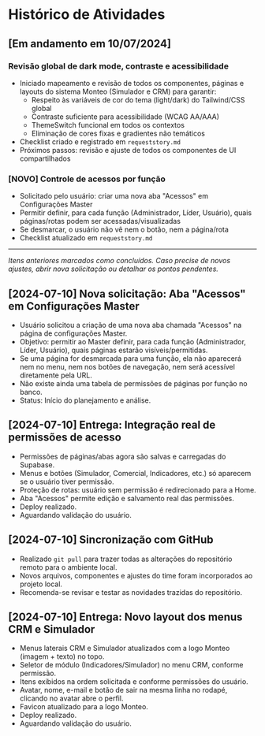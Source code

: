 # Histórico de Atividades

## [Em andamento em 10/07/2024]

### Revisão global de dark mode, contraste e acessibilidade
- Iniciado mapeamento e revisão de todos os componentes, páginas e layouts do sistema Monteo (Simulador e CRM) para garantir:
  - Respeito às variáveis de cor do tema (light/dark) do Tailwind/CSS global
  - Contraste suficiente para acessibilidade (WCAG AA/AAA)
  - ThemeSwitch funcional em todos os contextos
  - Eliminação de cores fixas e gradientes não temáticos
- Checklist criado e registrado em `requeststory.md`
- Próximos passos: revisão e ajuste de todos os componentes de UI compartilhados

### [NOVO] Controle de acessos por função
- Solicitado pelo usuário: criar uma nova aba "Acessos" em Configurações Master
- Permitir definir, para cada função (Administrador, Líder, Usuário), quais páginas/rotas podem ser acessadas/visualizadas
- Se desmarcar, o usuário não vê nem o botão, nem a página/rota
- Checklist atualizado em `requeststory.md`

---

*Itens anteriores marcados como concluídos. Caso precise de novos ajustes, abrir nova solicitação ou detalhar os pontos pendentes.* 

## [2024-07-10] Nova solicitação: Aba "Acessos" em Configurações Master

- Usuário solicitou a criação de uma nova aba chamada "Acessos" na página de configurações Master.
- Objetivo: permitir ao Master definir, para cada função (Administrador, Líder, Usuário), quais páginas estarão visíveis/permitidas.
- Se uma página for desmarcada para uma função, ela não aparecerá nem no menu, nem nos botões de navegação, nem será acessível diretamente pela URL.
- Não existe ainda uma tabela de permissões de páginas por função no banco.
- Status: Início do planejamento e análise. 

## [2024-07-10] Entrega: Integração real de permissões de acesso

- Permissões de páginas/abas agora são salvas e carregadas do Supabase.
- Menus e botões (Simulador, Comercial, Indicadores, etc.) só aparecem se o usuário tiver permissão.
- Proteção de rotas: usuário sem permissão é redirecionado para a Home.
- Aba "Acessos" permite edição e salvamento real das permissões.
- Deploy realizado.
- Aguardando validação do usuário. 

## [2024-07-10] Sincronização com GitHub

- Realizado `git pull` para trazer todas as alterações do repositório remoto para o ambiente local.
- Novos arquivos, componentes e ajustes do time foram incorporados ao projeto local.
- Recomenda-se revisar e testar as novidades trazidas do repositório. 

## [2024-07-10] Entrega: Novo layout dos menus CRM e Simulador

- Menus laterais CRM e Simulador atualizados com a logo Monteo (imagem + texto) no topo.
- Seletor de módulo (Indicadores/Simulador) no menu CRM, conforme permissão.
- Itens exibidos na ordem solicitada e conforme permissões do usuário.
- Avatar, nome, e-mail e botão de sair na mesma linha no rodapé, clicando no avatar abre o perfil.
- Favicon atualizado para a logo Monteo.
- Deploy realizado.
- Aguardando validação do usuário. 